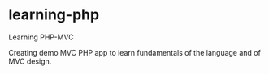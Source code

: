 # learning-php
Learning PHP-MVC

Creating demo MVC PHP app to learn fundamentals of the language and of MVC design.
